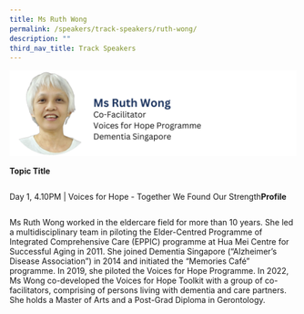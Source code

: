 ```yaml
---
title: Ms Ruth Wong
permalink: /speakers/track-speakers/ruth-wong/
description: ""
third_nav_title: Track Speakers
---
```

<div style="display: flex; flex-wrap: wrap;">
  <div style="flex-basis: 100%; max-width: 100%;">
    <img alt="track speakers 1" src="/images/SpeakersPhoto/ruthwong.png">
  </div>
	
<b>Topic Title</b>

<p id="left">Day 1, 4.10PM | Voices for Hope - Together We Found Our Strength  </p>

<b>Profile</b>	

Ms Ruth Wong worked in the eldercare field for more than 10 years. She led a multidisciplinary team in piloting the Elder-Centred Programme of Integrated Comprehensive Care (EPPIC) programme at Hua Mei Centre for Successful Aging in 2011. She joined Dementia Singapore (“Alzheimer’s Disease Association”) in 2014 and initiated the “Memories Café” programme. In 2019, she piloted the Voices for Hope Programme. In 2022, Ms Wong co-developed the Voices for Hope Toolkit with a group of co-facilitators, comprising of persons living with dementia and care partners. She holds a Master of Arts and a Post-Grad Diploma in Gerontology.</div>
